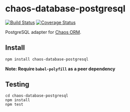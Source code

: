 # chaos-database-postgresql

[![Build Status](https://travis-ci.org/crysalead-js/chaos-database-postgresql.png?branch=master)](https://travis-ci.org/crysalead-js/chaos-database-postgresql)
[![Coverage Status](https://coveralls.io/repos/crysalead-js/chaos-database-postgresql/badge.svg)](https://coveralls.io/r/crysalead-js/chaos-database-postgresql)

PostgreSQL adapter for [Chaos ORM](https://github.com/crysalead-js/chaos-orm).

## Install

```bash
npm install chaos-database-postgresql
```

__Note: Require `babel-polyfill` as a peer dependency__


## Testing

```
cd chaos-database-postgresql
npm install
npm test
```